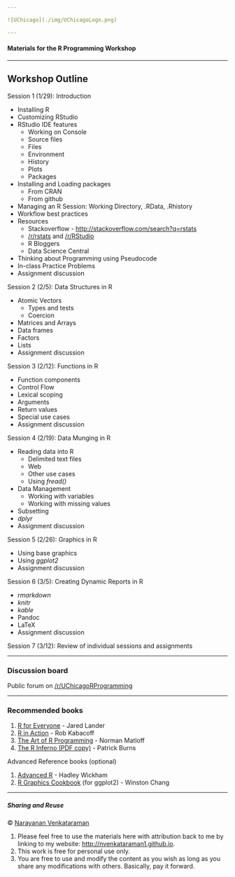 ```yaml
---

![UChicago](./img/UChicagoLogo.png)

---
```


#### Materials for the R Programming Workshop

---

## Workshop Outline

Session 1 (1/29): Introduction

+ Installing R
+ Customizing RStudio
+ RStudio IDE features
    + Working on Console
    + Source files
    + Files
    + Environment
    + History
    + Plots
    + Packages
+ Installing and Loading packages
    + From CRAN
    + From github
+ Managing an R Session: Working Directory, .RData, .Rhistory
+ Workflow best practices
+ Resources
    + Stackoverflow - http://stackoverflow.com/search?q=rstats
    + [/r/rstats](https://www.reddit.com/r/rstats) 
        and [/r/RStudio]((https://www.reddit.com/r/rstats))
    + R Bloggers
    + Data Science Central
+ Thinking about Programming using Pseudocode
+ In-class Practice Problems
+ Assignment discussion

Session 2 (2/5): Data Structures in R

+ Atomic Vectors
    + Types and tests
    + Coercion
+ Matrices and Arrays
+ Data frames
+ Factors
+ Lists
+ Assignment discussion

Session 3 (2/12): Functions in R

+ Function components
+ Control Flow
+ Lexical scoping
+ Arguments
+ Return values
+ Special use cases
+ Assignment discussion

Session 4 (2/19): Data Munging in R

+ Reading data into R
    + Delimited text files
    + Web
    + Other use cases
    + Using _fread()_
+ Data Management
    + Working with variables
    + Working with missing values
+ Subsetting
+ _dplyr_
+ Assignment discussion

Session 5 (2/26): Graphics in R

+ Using base graphics
+ Using _ggplot2_
+ Assignment discussion

Session 6 (3/5): Creating Dynamic Reports in R

+ _rmarkdown_
+ _knitr_
+ _kable_
+ Pandoc
+ LaTeX
+ Assignment discussion

Session 7 (3/12): Review of individual sessions and assignments

---

### Discussion board

Public forum on [/r/UChicagoRProgramming](https://www.reddit.com/r/uchicagorprogramming)

---

### Recommended books

1. [R for Everyone](http://amzn.to/1CIUvcY) - Jared Lander
2. [R in Action](http://manning.com/kabacoff2) - Rob Kabacoff
3. [The Art of R Programming](http://bit.ly/ArtRProg) - Norman Matloff
4. [The R Inferno (PDF copy)](http://www.burns-stat.com/pages/Tutor/R_inferno.pdf) - Patrick Burns

Advanced Reference books (optional)

1. [Advanced R](http://adv-r.had.co.nz) - Hadley Wickham
2. [R Graphics Cookbook](http://bit.ly/RGraphicsCookbook) (for ggplot2) - Winston Chang

---

##### Sharing and Reuse

&copy; [Narayanan Venkataraman](http://nvenkataraman1.github.io)

1. Please feel free to use the materials here with attribution back to me by linking to my website: http://nvenkataraman1.github.io.
2. This work is free for personal use only.
3. You are free to use and modify the content as you wish as long as you share any modifications with others. Basically, pay it forward.

